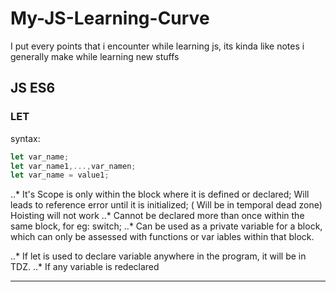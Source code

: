 # My-JS-Learning-Curve
I put every points that i encounter while learning js, its kinda like notes i generally make while learning new stuffs


## JS ES6

### LET

syntax: 
  ```javascript
  let var_name;
  let var_name1,...,var_namen;
  let var_name = value1;
  
  ```
  
	
..* It's Scope is only within the block where it is defined or declared;
 Will leads to reference error until it is initialized; ( Will be in temporal dead zone)
 Hoisting will not work
..* Cannot be declared more than once within the same block, for eg: switch;
..* Can be used as a private variable for a block, which can only be assessed with functions or var
   iables within that block.

..* If let is used to declare variable anywhere in the program, it will be in TDZ.
..* If any variable is redeclared 

___
